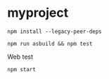 # myproject

```
npm install --legacy-peer-deps

npm run asbuild && npm test
```

Web test
```
npm start
```
